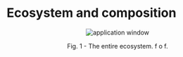 # Ecosystem and composition

<p align="center">
    <img src="https://i.imgur.com/ENB08ps.png" alt="application window">
     <p align="center">Fig. 1 - The entire ecosystem. f o f.</p>
</p>
